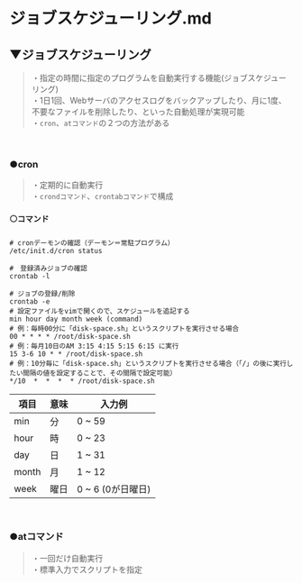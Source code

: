 # ジョブスケジューリング.md

## ▼ジョブスケジューリング
>・指定の時間に指定のプログラムを自動実行する機能(ジョブスケジューリング)<br>
>・1日1回、Webサーバのアクセスログをバックアップしたり、月に1度、不要なファイルを削除したり、といった自動処理が実現可能<br>
>・`cron`、`atコマンド`の２つの方法がある
<br>

### ●cron
>・定期的に自動実行<br>
>・`crondコマンド`、`crontabコマンド`で構成<br>

#### ⚪️コマンド
```shell
# cronデーモンの確認（デーモン＝常駐プログラム）
/etc/init.d/cron status

#　登録済みジョブの確認
crontab -l

# ジョブの登録/削除
crontab -e
# 設定ファイルをvimで開くので、スケジュールを追記する
min hour day month week (command)
# 例：毎時00分に「disk-space.sh」というスクリプトを実行させる場合
00 * * * * /root/disk-space.sh
# 例：毎月10日のAM 3:15 4:15 5:15 6:15 に実行
15 3-6 10 * * /root/disk-space.sh
# 例：10分毎に「disk-space.sh」というスクリプトを実行させる場合（「/」の後に実行したい間隔の値を設定することで、その間隔で設定可能）
*/10  *  *  *  * /root/disk-space.sh
```
|  項目  |  意味  |  入力例  |
| ---- | ---- | ---- |
|  min  |  分  |  0 ~ 59  |
|  hour  |  時  |  0 ~ 23  |
|  day  |  日  |  1 ~ 31  |
|  month  |  月  |  1 ~ 12  |
|  week  |  曜日  |  0 ~ 6 (0が日曜日)  |
<br>



### ●atコマンド
>・一回だけ自動実行<br>
>・標準入力でスクリプトを指定<br>
<br>

